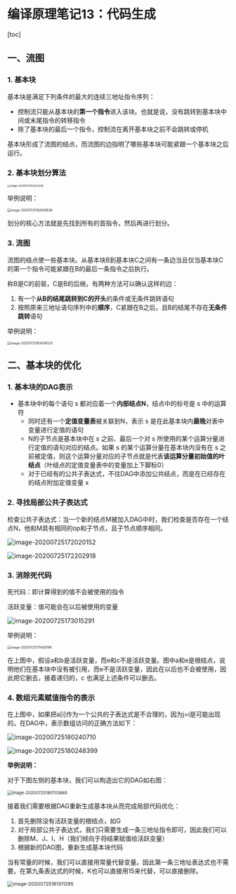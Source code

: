 # 编译原理笔记13：代码生成

[toc]

## 一、流图

### 1. 基本块

基本块是满足下列条件的最大的连续三地址指令序列：

- 控制流只能从基本块的**第一个指令**进入该块。也就是说，没有跳转到基本块中间或末尾指令的转移指令
- 除了基本块的最后一个指令，控制流在离开基本块之前不会跳转或停机

基本块形成了流图的结点，而流图的边指明了哪些基本块可能紧跟一个基本块之后运行。



### 2. 基本块划分算法

<img src="assets/编译原理笔记13：代码生成/image-20200725162423240.png" alt="image-20200725162423240" style="zoom:40%;" />

举例说明：

<img src="assets/编译原理笔记13：代码生成/image-20200725162849538.png" alt="image-20200725162849538" style="zoom:50%;" />

划分的核心方法就是先找到所有的首指令，然后再进行划分。



### 3. 流图

流图的结点使一些基本块。从基本块B到基本块C之间有一条边当且仅当基本块C的第一个指令可能紧跟在B的最后一条指令之后执行。

称B是C的前驱，C是B的后继。有两种方法可以确认这样的边：

1. 有一个**从B的结尾跳转到C的开头**的条件或无条件跳转语句
2. 按照原来三地址语句序列中的**顺序**，C紧跟在B之后，且B的结尾不存在**无条件跳转**语句

举例说明：

<img src="assets/编译原理笔记13：代码生成/image-20200725163438333.png" alt="image-20200725163438333" style="zoom:50%;" />



## 二、基本块的优化

### 1. 基本块的DAG表示

- 基本块中的每个语句 s 都对应着一个**内部结点N**，结点中的标号是 s 中的运算符
  - 同时还有一个**定值变量表**被关联到N，表示 s 是在此基本块内**最晚**对表中变量进行定值的语句
  - N的子节点是基本块中在 s 之前、最后一个对 s 所使用的某个运算分量进行定值的语句对应的结点。如果 s 的某个运算分量在基本块内没有在 s 之前被定值，则这个运算分量对应的子节点就是代表**该运算分量初始值的叶结点**（叶结点的定值变量表中的变量加上下脚标0）
  - 对于已经有的公共子表达式，不往DAG中添加公共结点，而是在已经存在的结点附加定值变量 x



### 2. 寻找局部公共子表达式

检查公共子表达式：当一个新的结点M被加入DAG中时，我们检查是否存在一个结点N，他和M具有相同的op和子节点，且子节点顺序相同。

![image-20200725172020152](assets/编译原理笔记13：代码生成/image-20200725172020152.png)

![image-20200725172202918](assets/编译原理笔记13：代码生成/image-20200725172202918.png)



### 3. 消除死代码

死代码：即计算得到的值不会被使用的指令

活跃变量：值可能会在以后被使用的变量

![image-20200725173015291](assets/编译原理笔记13：代码生成/image-20200725173015291.png)

举例说明：

<img src="assets/编译原理笔记13：代码生成/image-20200725175426199.png" alt="image-20200725175426199" style="zoom:50%;" />

在上图中，假设a和b是活跃变量，而e和c不是活跃变量。图中a和e是根结点，说明他们在基本块中没有被引用，而e不是活跃变量，因此在以后也不会被使用，因此把它删去，接着递归的，c 也满足上述条件可以删去。



### 4. 数组元素赋值指令的表示

在上图中，如果把a[i]作为一个公共的子表达式是不合理的，因为j=i是可能出现的。在DAG中，表示数组访问的正确方法如下：

![image-20200725180240710](assets/编译原理笔记13：代码生成/image-20200725180240710.png)

![image-20200725180248399](assets/编译原理笔记13：代码生成/image-20200725180248399.png)



**举例说明：**

对于下图左侧的基本块，我们可以构造出它的DAG如右图：

<img src="assets/编译原理笔记13：代码生成/image-20200725180703865.png" alt="image-20200725180703865" style="zoom:67%;" />

接着我们需要根据DAG重新生成基本块从而完成局部代码优化：

1. 首先删除没有活跃变量的根结点，如G
2. 对于局部公共子表达式，我们只需要生成一条三地址指令即可，因此我们可以删除M、J、I、H（我们倾向于将结果赋值给活跃变量）
3. 根据新的DAG图，重新生成基本块代码

当有常量的时候，我们可以直接用常量代替变量。因此第一条三地址表达式也不需要。在第九条表达式的时候，K也可以直接用15来代替，可以直接删除。

<img src="assets/编译原理笔记13：代码生成/image-20200725181311295.png" alt="image-20200725181311295" style="zoom: 77%;" />

